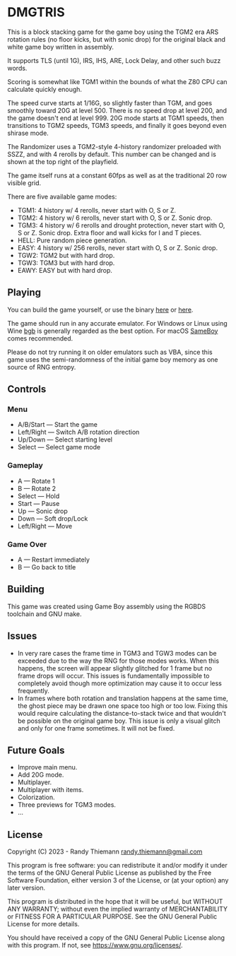 # DMGTRIS
This is a block stacking game for the game boy using the TGM2 era ARS rotation rules (no floor kicks, but with sonic drop) for the original black and white game boy written in assembly.

It supports TLS (until 1G), IRS, IHS, ARE, Lock Delay, and other such buzz words.

Scoring is somewhat like TGM1 within the bounds of what the Z80 CPU can calculate quickly enough.

The speed curve starts at 1/16G, so slightly faster than TGM, and goes smoothly toward 20G at level 500. There is no speed drop at level 200, and the game doesn't end at level 999. 20G mode starts at TGM1 speeds, then transitions to TGM2 speeds, TGM3 speeds, and finally it goes beyond even shirase mode.

The Randomizer uses a TGM2-style 4-history randomizer preloaded with SSZZ, and with 4 rerolls by default. This number can be changed and is shown at the top right of the playfield.

The game itself runs at a constant 60fps as well as at the traditional 20 row visible grid.

There are five available game modes:
- TGM1: 4 history w/ 4 rerolls, never start with O, S or Z.
- TGM2: 4 history w/ 6 rerolls, never start with O, S or Z. Sonic drop.
- TGM3: 4 history w/ 6 rerolls and drought protection, never start with O, S or Z. Sonic drop. Extra floor and wall kicks for I and T pieces.
- HELL: Pure random piece generation.
- EASY: 4 history w/ 256 rerolls, never start with O, S or Z. Sonic drop.
- TGW2: TGM2 but with hard drop.
- TGW3: TGM3 but with hard drop.
- EAWY: EASY but with hard drop.


## Playing
You can build the game yourself, or use the binary [here](https://git.villadelfia.org/villadelfia/dmgtris/raw/branch/master/DMGTRIS.GB) or [here](https://github.com/Villadelfia/DMGTRIS/raw/master/DMGTRIS.GB).

The game should run in any accurate emulator. For Windows or Linux using Wine [bgb](https://bgb.bircd.org/) is generally regarded as the best option. For macOS [SameBoy](https://sameboy.github.io/) comes recommended.

Please do not try running it on older emulators such as VBA, since this game uses the semi-randomness of the initial game boy memory as one source of RNG entropy.


## Controls
### Menu
- A/B/Start — Start the game
- Left/Right — Switch A/B rotation direction
- Up/Down — Select starting level
- Select — Select game mode

### Gameplay
- A — Rotate 1
- B — Rotate 2
- Select — Hold
- Start — Pause
- Up — Sonic drop
- Down — Soft drop/Lock
- Left/Right — Move

### Game Over
- A — Restart immediately
- B — Go back to title


## Building
This game was created using Game Boy assembly using the RGBDS toolchain and GNU make.


## Issues
- In very rare cases the frame time in TGM3 and TGW3 modes can be exceeded due to the way the RNG for those modes works. When this happens, the screen will appear slightly glitched for 1 frame but no frame drops will occur. This issues is fundamentally impossible to completely avoid though more optimization may cause it to occur less frequently.
- In frames where both rotation and translation happens at the same time, the ghost piece may be drawn one space too high or too low. Fixing this would require calculating the distance-to-stack twice and that wouldn't be possible on the original game boy. This issue is only a visual glitch and only for one frame sometimes. It will not be fixed.


## Future Goals
- Improve main menu.
- Add 20G mode.
- Multiplayer.
- Multiplayer with items.
- Colorization.
- Three previews for TGM3 modes.
- ...

## License
Copyright (C) 2023 - Randy Thiemann <randy.thiemann@gmail.com>

This program is free software: you can redistribute it and/or modify
it under the terms of the GNU General Public License as published by
the Free Software Foundation, either version 3 of the License, or
(at your option) any later version.

This program is distributed in the hope that it will be useful,
but WITHOUT ANY WARRANTY; without even the implied warranty of
MERCHANTABILITY or FITNESS FOR A PARTICULAR PURPOSE.  See the
GNU General Public License for more details.

You should have received a copy of the GNU General Public License
along with this program.  If not, see <https://www.gnu.org/licenses/>.
